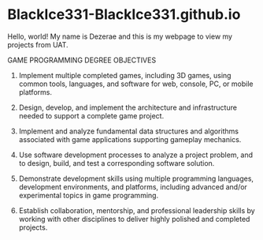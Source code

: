 # BlackIce331-BlackIce331.github.io
Hello, world! My name is Dezerae and this is my webpage to view my projects from UAT.

GAME PROGRAMMING DEGREE OBJECTIVES
1. Implement multiple completed games, including 3D games, using common tools, languages, and software for web, console, PC, or mobile platforms. 

2. Design, develop, and implement the architecture and infrastructure needed to support a complete game project. 

3. Implement and analyze fundamental data structures and algorithms associated with game applications supporting gameplay mechanics. 

4. Use software development processes to analyze a project problem, and to design, build, and test a corresponding software solution. 

5. Demonstrate development skills using multiple programming languages, development environments, and platforms, including advanced and/or experimental topics in game programming. 

6. Establish collaboration, mentorship, and professional leadership skills by working with other disciplines to deliver highly polished and completed projects.

